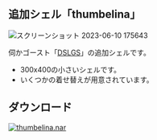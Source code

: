## 追加シェル「thumbelina」

![スクリーンショット 2023-06-10 175643](https://github.com/apxxxxxxe/thumbelina-shell/assets/39634779/a32f9866-9c60-46bb-ab33-880dbc287fe1)

伺かゴースト「[DSLGS](https://nanachi.sakura.ne.jp/narnaloader/ghost.php?ghost=DSLGS)」の追加シェルです。  
- 300x400の小さいシェルです。
- いくつかの着せ替えが用意されています。

## ダウンロード
[![thumbelina.nar](https://img.shields.io/github/v/release/apxxxxxxe/thumbelina-shell?color=%236E2393&label=thumbelina.nar&logo=github)](https://github.com/apxxxxxxe/thumbelina-shell/releases/latest/download/thumbelina.nar) 
